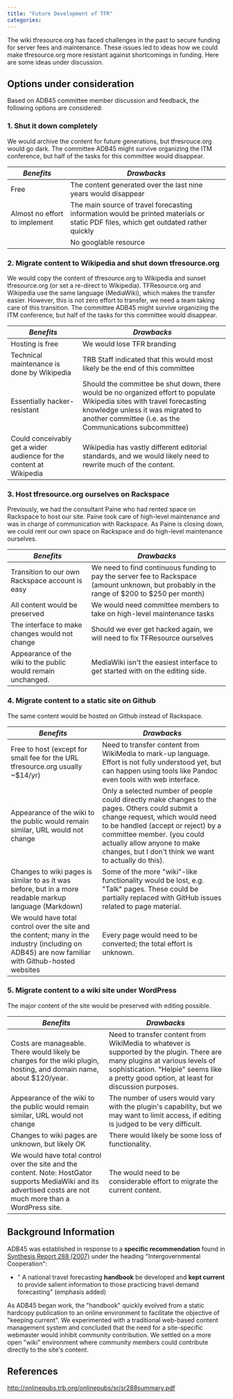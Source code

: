 ```yaml
---
title: "Future Development of TFR"
categories:
---
```


The wiki tfresource.org has faced challenges in the past to secure funding for server fees and maintenance. These issues led to ideas how we could make tfresource.org more resistant against shortcomings in funding. Here are some ideas under discussion.

## Options under consideration

Based on ADB45 committee member discussion and feedback, the following options are considered:

### 1. Shut it down completely

We would archive the content for future generations, but tfresrouce.org would go dark. The committee ADB45 might survive organizing the ITM conference, but half of the tasks for this committee would disappear.

| *Benefits*|*Drawbacks*|
|--|--|
| Free | The content generated over the last nine years would disappear |
| Almost no effort to implement|The main source of travel forecasting information would be printed materials or static PDF files, which get outdated rather quickly  |
| |No googlable resource |

### 2. Migrate content to Wikipedia and shut down tfresource.org

We would copy the content of tfresource.org to Wikipedia and sunset tfresource.org (or set a re-direct to Wikipedia). TFResource.org and Wikipedia use the same language (MediaWiki), which makes the transfer easier. However, this is not zero effort to transfer, we need a team taking care of this transition. The committee ADB45 might survive organizing the ITM conference, but half of the tasks for this committee would disappear.

| *Benefits*|*Drawbacks*|
|--|--|
|Hosting is free| We would lose TFR branding |
|Technical maintenance is done by Wikipedia | TRB Staff indicated that this would most likely be the end of this committee |
|Essentially hacker-resistant | Should the committee be shut down, there would be no organized effort to populate Wikipedia sites with travel forecasting knowledge unless it was migrated to another committee (i.e. as the Communications subcommittee) |
|Could conceivably get a wider audience for the content at Wikipedia | Wikipedia has vastly different editorial standards, and we would likely need to rewrite much of the content. |

### 3. Host tfresource.org ourselves on Rackspace

Previously, we had the consultant Paine who had rented space on Rackspace to host our site. Paine took care of high-level maintenance and was in charge of communication with Rackspace. As Paine is closing down, we could rent our own space on Rackspace and do high-level maintenance ourselves.

| *Benefits*|*Drawbacks*|
|--|--|
|Transition to our own Rackspace account is easy | We need to find continuous funding to pay the server fee to Rackspace (amount unknown, but probably in the range of $200 to $250 per month) |
| All content would be preserved |We would need committee members to take on high-level maintenance tasks |
| The interface to make changes would not change | Should we ever get hacked again, we will need to fix TFResource ourselves |
| Appearance of the wiki to the public would remain unchanged. | MediaWiki isn't the easiest interface to get started with on the editing side. |

### 4. Migrate content to a static site on Github

The same content would be hosted on Github instead of Rackspace.

| *Benefits*|*Drawbacks*|
|--|--|
| Free to host (except for small fee for the URL tfresource.org usually \~\$14/yr) | Need to transfer content from WikiMedia to mark-up language. Effort is not fully understood yet, but can happen using tools like Pandoc even tools with web interface. |
| Appearance of the wiki to the public would remain similar, URL would not change | Only a selected number of people could directly make changes to the pages. Others could submit a change request, which would need to be handled (accept or reject) by a committee member. (you could actually allow anyone to make changes, but I don't think we want to actually do this). |
| Changes to wiki pages is similar to as it was before, but in a more readable markup language (Markdown)| Some of the more "wiki"-like functionality would be lost, e.g. "Talk" pages. These could be partially replaced with GitHub issues related to page material. |
| We would have total control over the site and the content; many in the industry (including on ADB45) are now familiar with Github-hosted websites |  Every page would need to be converted; the total effort is unknown. |

### 5. Migrate content to a wiki site under WordPress

The major content of the site would be preserved with editing possible.

| *Benefits*|*Drawbacks*|
|--|--|
| Costs are manageable. There would likely be charges for the wiki plugin, hosting, and domain name, about \$120/year. | Need to transfer content from WikiMedia to whatever is supported by the plugin. There are many plugins at various levels of sophistication. "Helpie" seems like a pretty good option, at least for discussion purposes. |
| Appearance of the wiki to the public would remain similar, URL would not change | The number of users would vary with the plugin's capability, but we may want to limit access, if editing is judged to be very difficult. |
| Changes to wiki pages are unknown, but likely OK | There would likely be some loss of functionality. |
| We would have total control over the site and the content. Note: HostGator supports MediaWiki and its advertised costs are not much more than a WordPress site. |The would need to be considerable effort to migrate the current content. |

## Background Information

ADB45 was established in response to a **specific recommendation** found in [Synthesis Report 288 (2007)](SR_288_Metropolitan_Travel_Forecasting_Current_Practice_and_Future_Direction) under the heading "Intergovernmental Cooperation":

-   " A national travel forecasting **handbook** be developed and **kept current** to provide salient information to those practicing travel demand forecasting" (emphasis added)

As ADB45 began work, the "handbook" quickly evolved from a static hardcopy publication to an online environment to facilitate the objective of "keeping current". We experimented with a traditional web-based content management system and concluded that the need for a site-specific webmaster would inhibit community contribution. We settled on a more open "wiki" environment where community members could contribute directly to the site's content.


## References

<http://onlinepubs.trb.org/onlinepubs/sr/sr288summary.pdf>

